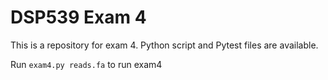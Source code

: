# DSP539 Exam 4

This is a repository for exam 4.
Python script and Pytest files are available.

Run `exam4.py reads.fa` to run exam4